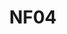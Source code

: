 ---
title: NF04
description: Sustainability
dimension: non functional
tags:
- sustainability
- carbon
- energy-efficiency
- greenops
- measurement
- optimisation
- retention
- resource-usage
- metrics
- cost-to-carbon
- optimisation-pipeline
nav_order: 2.54
deprecated: false
requirement: Methods to measure sustainability to establish baseline and show improvement
  **SHOULD** be defined.
more_info: |
  Goal:
    Measure and reduce environmental impact (energy, carbon) of the solution
    while balancing performance, cost and reliability.

  Sustainability levers:
    - Right-sizing & autoscaling (avoid idle capacity)
    - Efficient data lifecycle (tiering, deletion, compression)
    - Energy-aware workload scheduling (off-peak batch)
    - Hardware efficiency (arm64 / efficient instance families)
    - Code efficiency (algorithmic improvements reducing CPU cycles)

  Metrics:
    - kWh or carbon per transaction / user / dataset processed
    - Storage growth vs retention policy compliance
    - Idle time ratio per service
    - Cost-to-carbon correlation trend

  Pitfalls:
    - Optimising carbon w/o safeguarding latency SLOs
    - Retaining unreferenced data indefinitely
    - Ignoring embodied carbon of premature hardware refresh cycles
examples:
- title: Carbon Intensity Dashboard Tile
  content: 'Shows grams CO2e / 1000 requests trending downward.

    '
- title: Storage Lifecycle Policy Table
  content: 'Dataset -> Retention -> Tier -> Last Access -> Action.

    '
- title: Efficiency Refactor ADR
  content: 'Decision capturing CPU reduction via streaming processing.

    '
technology:
- title: Cloud Carbon Estimator Tool
  content: 'Estimates energy / carbon from usage metrics.

    '
- title: Storage Lifecycle Management
  content: 'Automates archival and deletion.

    '
- title: Autoscaling Controllers
  content: 'Dynamically matches capacity to demand.

    '
further_reading:
- title: Green Software Foundation
  content: Principles for sustainable software.
  url: https://greensoftware.foundation/
- title: Cloud Carbon Footprint
  content: Open methodology for estimation.
  url: https://www.cloudcarbonfootprint.org/
assessment_guidance: |
  Assessment focus:
    Verify sustainability metrics, baselines and improvement actions exist and are integrated with performance & cost considerations.

  Steps:
    1. Review carbon / energy intensity metric definition: confirm numerator/denominator and data source provenance.
    2. Check recent trend vs baseline; correlate improvement actions (right-sizing, lifecycle policies) to metric shifts.
    3. Inspect storage lifecycle policies: sample dataset retention / deletion evidence.
    4. Evaluate autoscaling efficiency: utilisation vs idle ratio over representative period.
    5. Confirm sustainability actions considered in optimisation ADRs (not cost-only trade-offs).

  Evidence:
    - Carbon intensity dashboard screenshot
    - Lifecycle policy application log
    - Autoscaling utilisation graph
    - Optimisation ADR referencing energy impact

  Red flags:
    - Sustainability metrics absent or vanity (no normalisation)
    - Data hoarding (no deletion records) inflating footprint
    - Optimisations increasing carbon without documented trade-off decision

  Maturity signals:
    - Sustainability KPI part of release readiness review
    - Automated detection of idle over-provisioned resources
    - Cross-correlation report cost vs carbon vs performance

  Quick improvements:
    - Add carbon_estimate script referencing usage metrics
    - Implement tiering for cold data sets
    - Introduce sustainability section in ADR template
assessment_examples:
  '0':
  - example: No sustainability metrics; idle over-provisioned resources ignored.
  - example: Large volumes of cold data retained indefinitely without policy.
  '1':
  - example: Informal cost discussions substitute for energy/carbon considerations;
      ad-hoc right-sizing.
  - example: Manual spreadsheet estimating carbon with outdated factors.
  '2':
  - example: Baseline carbon per 1k requests estimated; initial storage lifecycle
      policy drafted but unenforced.
  - example: Autoscaling configured yet utilisation reports sporadic and not actioned.
  '3':
  - example: Carbon intensity dashboard trending vs baseline; lifecycle policies deleting
      or tiering stale datasets.
  - example: Sustainability impact considered in optimisation ADRs alongside performance
      & cost.
  '4':
  - example: Automated detection of idle resources creates remediation tickets; quarterly
      carbon reduction targets met.
  - example: Cost, performance and carbon metrics correlated to prevent negative trade-offs.
  '5':
  - example: Sustainability KPIs part of release readiness; machine learning model
      recommends right-sizing actions.
  - example: Continuous optimisation pipeline enforces lifecycle & deletes orphaned
      resources automatically with governance.
---